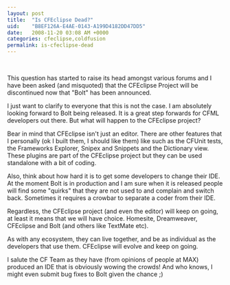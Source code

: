 ```yaml
---
layout: post
title:  "Is CFEclipse Dead?"
uid:	"B8EF126A-E4AE-0143-A199D4182DD47DD5"
date:   2008-11-20 03:08 AM +0000
categories: cfeclipse,coldfusion
permalink: is-cfeclipse-dead
---
```

<p> </p>
<p>This question has started to raise its head amongst various forums and I have been asked (and misquoted) that the CFEclipse Project will be discontinued now that "Bolt" has been announced. </p>
<p>I just want to clarify to everyone that this is not the case. I am absolutely looking forward to Bolt being released. It is a great step forwards for CFML developers out there. But what will happen to the CFEclipse project?</p>
<p>Bear in mind that CFEclipse isn't just an editor. There are other features that I personally (ok I built them, I should like them) like such as the CFUnit tests, the Frameworks Explorer, Snipex and Snippets and the Dictionary view. These plugins are part of the CFEclipse project but they can be used standalone with a bit of coding. </p>
<p>Also, think about how hard it is to get some developers to change their IDE. At the moment Bolt is in production and I am sure when it is released people will find some "quirks" that they are not used to and complain and switch back. Sometimes it requires a crowbar to separate a coder from their IDE. </p>
<p>Regardless, the CFEclipse project (and even the editor) will keep on going, at least it means that we will have choice. Homesite, Dreamweaver, CFEclipse and Bolt (and others like TextMate etc). </p>
<p>As with any ecosystem, they can live together, and be as individual as the developers that use them. CFEclipse will evolve and keep on going. </p>
<p>I salute the CF Team as they have (from opinions of people at MAX) produced an IDE that is obviously wowing the crowds! And who knows, I might even submit bug fixes to Bolt given the chance ;) </p>
<p> </p>